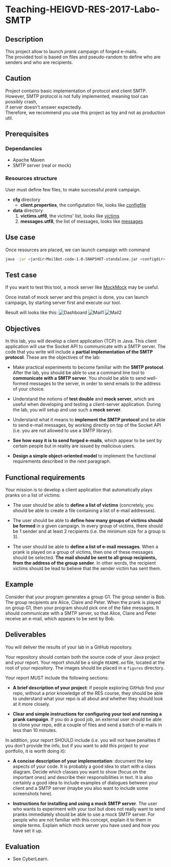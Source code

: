 # Teaching-HEIGVD-RES-2017-Labo-SMTP

## Description
This project allow to launch *prank* campaign of forged e-mails.  
The provided tool is based on files and pseudo-random to define who are senders and who are recipients.  

## Caution
Project contains basic implementation of protocol and client SMTP.  
However, SMTP protocol is not fully implemented, meaning tool can possibly crash,  
if server doesn't answer expectedly.  
Therefore, we recommend you use this project as toy and not as production util.  

## Prerequisites
### Dependancies
+ Apache Maven
+ SMTP server (real or mock)

### Resources structure
User must define few files, to make successful *prank* campaign.  
+ __cfg__ directory  
	+ __client.properties__, the configutation file, looks like [configfile](./MailBot/MailBot-code/cfg/client.properties)  
+ __data__ directory  
	1. __victims.utf8__, the victims' list, looks like [victims](./MailBot/MailBot-code/data/victims.utf8)  
	2. __messages.utf8__, the list of messages, looks like [messages](./MailBot/MailBot-code/data/messages.utf8)  

## Use case
Once resources are placed, we can launch campaign with command
```bash
java -jar <jardir>MailBot-code-1.0-SNAPSHOT-standalone.jar <configdir> <datadir>
```

## Test case
If you want to test this tool, a mock server like [MockMock](https://github.com/julien-baeriswyl-heigvd/MockMock "mock server with Web interface") may be useful.  

Once install of mock server and this project is done, you can launch campaign, by starting server first and execute our tool.  

Result will looks like this:
![Dashboard](figures/basic_sample.png)
![Mail1](figures/sample_mail1.png)
![Mail2](figures/sample_mail2.png)

## Objectives

In this lab, you will develop a client application (TCP) in Java. This client application will use the Socket API to communicate with a SMTP server. The code that you write will include a **partial implementation of the SMTP protocol**. These are the objectives of the lab:

* Make practical experiments to become familiar with the **SMTP protocol**. After the lab, you should be able to use a command line tool to **communicate with a SMTP server**. You should be able to send well-formed messages to the server, in order to send emails to the address of your choice.

* Understand the notions of **test double** and **mock server**, which are useful when developing and testing a client-server application. During the lab, you will setup and use such a **mock server**.

* Understand what it means to **implement the SMTP protocol** and be able to send e-mail messages, by working directly on top of the Socket API (i.e. you are not allowed to use a SMTP library).

* **See how easy it is to send forged e-mails**, which appear to be sent by certain people but in reality are issued by malicious users.

* **Design a simple object-oriented model** to implement the functional requirements described in the next paragraph.




## Functional requirements

Your mission is to develop a client application that automatically plays pranks on a list of victims:

* The user should be able to **define a list of victims** (concretely, you should be able to create a file containing a list of e-mail addresses).

* The user should be able to **define how many groups of victims should be formed** in a given campaign. In every group of victims, there should be 1 sender and at least 2 recipients (i.e. the minimum size for a group is 3).

* The user should be able to **define a list of e-mail messages**. When a prank is played on a group of victims, then one of these messages should be selected. **The mail should be sent to all group recipients, from the address of the group sender**. In other words, the recipient victims should be lead to believe that the sender victim has sent them.


## Example

Consider that your program generates a group G1. The group sender is Bob. The group recipients are Alice, Claire and Peter. When the prank is played on group G1, then your program should pick one of the fake messages. It should communicate with a SMTP server, so that Alice, Claire and Peter receive an e-mail, which appears to be sent by Bob.


## Deliverables

You will deliver the results of your lab in a GitHub repository. 

Your repository should contain both the source code of your Java project and your report. Your report should be a single `README.md` file, located at the root of your repository. The images should be placed in a `figures` directory.

Your report MUST include the following sections:

* **A brief description of your project**: if people exploring GitHub find your repo, without a prior knowledge of the RES course, they should be able to understand what your repo is all about and whether they should look at it more closely.

* **Clear and simple instructions for configuring your tool and running a prank campaign**. If you do a good job, an external user should be able to clone your repo, edit a couple of files and send a batch of e-mails in less than 10 minutes.

In addition, your report SHOULD include (i.e. you will not have penalties if you don't provide the info, but if you want to add this project to your portfolio, it is worth doing it):

* **A concise description of your implementation**: document the key aspects of your code. It is probably a good idea to start with a class diagram. Decide which classes you want to show (focus on the important ones) and describe their responsibilities in text. It is also certainly a good idea to include examples of dialogues between your client and a SMTP server (maybe you also want to include some screenshots here).

* **Instructions for installing and using a mock SMTP server**. The user who wants to experiment with your tool but does not really want to send pranks immediately should be able to use a mock SMTP server. For people who are not familiar with this concept, explain it to them in simple terms. Explain which mock server you have used and how you have set it up.

      
## Evaluation

* See CyberLearn.
